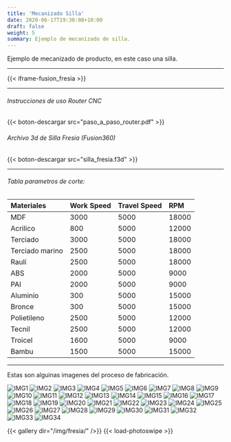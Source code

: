 ```yaml
---
title: 'Mecanizado Silla'
date: 2020-06-17T19:30:08+10:00
draft: false
weight: 5
summary: Ejemplo de mecanizado de silla.
---
```


Ejemplo de mecanizado de producto, en este caso una silla.

--- 

{{< iframe-fusion_fresia >}}

---
###### Instrucciones de uso Router CNC

{{< boton-descargar src="paso_a_paso_router.pdf" >}}

###### Archivo 3d de Silla Fresia (Fusion360)

{{< boton-descargar src="silla_fresia.f3d" >}}

---
###### Tabla parametros de corte:

| Materiales | Work Speed | Travel Speed | RPM |
| :---------- | :---------- | :---------- | :---------- |
| MDF          | 3000          |    5000    |      18000 |
| Acrilico          | 800          |    5000    |      12000 |
| Terciado          | 3000          |    5000    |      18000 |
| Terciado marino          | 2500          |    5000    |      18000 |
| Raulí          | 2500          |    5000    |      18000 |
| ABS          | 2000          |    5000    |      9000 |
| PAI          | 2000          |    5000    |      9000 |
| Aluminio          | 300          |    5000    |      15000 |
| Bronce          | 300          |    5000    |      15000 |
| Polietileno          | 2500          |    5000    |      12000 |
| Tecnil          | 2500          |    5000    |      12000 |
| Troicel          | 1600          |    5000    |      9000 |
| Bambu          | 1500          |    5000    |      15000 |
---




Estas son alguinas imagenes del proceso de fabricación.

![IMG1](/img/fresia/1.png)
![IMG2](/img/fresia/2.png)
![IMG3](/img/fresia/3.jpg)
![IMG4](/img/fresia/4.jpg)
![IMG5](/img/fresia/5.jpg)
![IMG6](/img/fresia/6.jpg)
![IMG7](/img/fresia/7.jpg)
![IMG8](/img/fresia/8.jpg)
![IMG9](/img/fresia/9.jpg)
![IMG10](/img/fresia/10.jpg)
![IMG11](/img/fresia/11.jpg)
![IMG12](/img/fresia/12.jpg)
![IMG13](/img/fresia/13.jpg)
![IMG14](/img/fresia/14.jpg)
![IMG15](/img/fresia/15.jpg)
![IMG16](/img/fresia/16.jpg)
![IMG17](/img/fresia/17.jpg)
![IMG18](/img/fresia/18.jpg)
![IMG19](/img/fresia/19.jpg)
![IMG20](/img/fresia/20.jpg)
![IMG21](/img/fresia/21.jpg)
![IMG22](/img/fresia/22.jpg)
![IMG23](/img/fresia/23.jpg)
![IMG24](/img/fresia/24.jpg)
![IMG25](/img/fresia/25.jpg)
![IMG26](/img/fresia/26.jpg)
![IMG27](/img/fresia/27.jpg)
![IMG28](/img/fresia/28.jpg)
![IMG29](/img/fresia/29.jpg)
![IMG30](/img/fresia/30.jpg)
![IMG31](/img/fresia/31.jpg)
![IMG32](/img/fresia/32.jpg)
![IMG33](/img/fresia/33.jpg)
![IMG34](/img/fresia/34.jpg)

{{< gallery dir="/img/fresia/" />}} {{< load-photoswipe >}}
